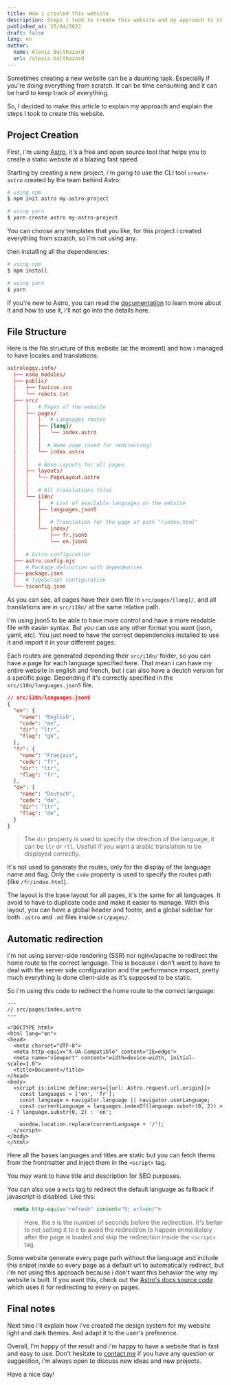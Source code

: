 ```yaml
---
title: How i created this website
description: Steps i took to create this website and my approach to it
published_at: 25/04/2022
draft: false
lang: en
author:
  name: Alexis Balthazard
  url: /alexis-balthazard
---
```


Sometimes creating a new website can be a daunting task. Especially if you're doing everything from scratch. It can be time consuming and it can be hard to keep track of everything.

So, I decided to make this article to explain my approach and explain the steps I took to create this website.

## Project Creation

First, i'm using [Astro](//astro.build/), it's a free and open source tool that helps you to create a static website at a blazing fast speed.

Starting by creating a new project, i'm going to use the CLI tool `create-astro` created by the team behind Astro:

```bash
# using npm
$ npm init astro my-astro-project

# using yarn
$ yarn create astro my-astro-project
```

You can choose any templates that you like, for this project i created everything from scratch, so i'm not using any.

then installing all the dependencies:

```bash
# using npm
$ npm install

# using yarn
$ yarn
```

If you're new to Astro, you can read the [documentation](//astro.build/docs/getting-started) to learn more about it and how to use it, i'll not go into the details here.

## File Structure

Here is the file structure of this website (at the moment) and how i managed to have locales and translations:

```toml
astrologgy.info/
  ├── node_modules/
  ├── public/
  │   ├── favicon.ico
  │   └── robots.txt
  ├── src/
  │   │   # Pages of the website
  │   ├── pages/
  │   │   │   # Languages routes
  │   │   ├── [lang]/
  │   │   │   └── index.astro
  │   │   │
  │   │   │  # Home page (used for redirecting)
  │   │   └── index.astro
  │   │
  │   │   # Base Layouts for all pages
  │   ├── layouts/
  │   │   └── PageLayout.astro
  │   │
  │   │   # All translations files
  │   └── i18n/
  │       │   # List of available languages on the website
  │       ├── languages.json5
  │       │
  │       │   # Translation for the page at path "/index.html"
  │       └── index/
  │           ├── fr.json5
  │           └── en.json5
  │
  │   # Astro configuration
  ├── astro.config.mjs
  │   # Package definition with dependencies
  ├── package.json
  │   # TypeScript configuration
  └── tsconfig.json
```

As you can see, all pages have their own file in `src/pages/[lang]/`, and all translations are in `src/i18n/` at the same relative path.

I'm using json5 to be able to have more control and have a more readable file with easier syntax. But you can use any other format you want (json, yaml, etc). You just need to have the correct dependencies installed to use it and import it in your different pages.

Each routes are generated depending their `src/i18n/` folder, so you can have a page for each language specified here. That mean i can have my entire website in english and french, but i can also have a deutch version for a specific page. Depending if it's correctly specified in the `src/i18n/languages.json5` file.

```json
// src/i18n/languages.json5
{
  "en": {
    "name": "English",
    "code": "en",
    "dir": "ltr",
    "flag": "gb",
  },
  "fr": {
    "name": "Français",
    "code": "fr",
    "dir": "ltr",
    "flag": "fr",
  },
  "de": {
    "name": "Deutsch",
    "code": "de",
    "dir": "ltr",
    "flag": "de",
  }
}
```

> The `dir` property is used to specify the direction of the language, it can be `ltr` or `rtl`. Usefull if you want a arabic translation to be displayed correctly.

It's not used to generate the routes, only for the display of the language name and flag. Only the `code` property is used to specify the routes path (like `/fr/index.html`).

The layout is the base layout for all pages, it's the same for all languages. It avoid to have to duplicate code and make it easier to manage. With this layout, you can have a global header and footer, and a global sidebar for both `.astro` and `.md` files inside `src/pages/`.

## Automatic redirection

I'm not using server-side rendering (SSR) nor nginx/apache to redirect the home route to the correct language. This is because i don't want to have to deal with the server side configuration and the performance impact, pretty much everything is done client-side as it's supposed to be static.

So i'm using this code to redirect the home route to the correct language:

```astro
---
// src/pages/index.astro
---

<!DOCTYPE html>
<html lang="en">
<head>
  <meta charset="UTF-8">
  <meta http-equiv="X-UA-Compatible" content="IE=edge">
  <meta name="viewport" content="width=device-width, initial-scale=1.0">
  <title>Document</title>
</head>
<body>
  <script is:inline define:vars={{url: Astro.request.url.origin}}>
    const languages = ['en', 'fr'];
    const language = navigator.language || navigator.userLanguage;
    const currentLanguage = languages.indexOf(language.substr(0, 2)) > -1 ? language.substr(0, 2) : 'en';

    window.location.replace(currentLanguage + '/');
  </script>
</body>
</html>
```

Here all the bases languages and titles are static but you can fetch thems from the frontmatter and inject them in the `<script>` tag.

You may want to have title and description for SEO purposes.

You can also use a `meta` tag to redirect the default language as fallback if javascript is disabled. Like this:

```html
  <meta http-equiv="refresh" content="5; url=en/">
```

> Here, the `5` is the number of seconds before the redirection. It's better to not setting it to `0` to avoid the redirection to happen immediately after the page is loaded and skip the redirection inside the `<script>` tag.

Some website generate every page path without the language and include this snipet inside so every page as a default url to automatically redirect, but i'm not using this approach because i don't want this behavior the way my website is built. If you want this, check out the [Astro's docs source code](https://github.com/withastro/docs/blob/main/src/pages/%5B...slug%5D.astro) which uses it for redirecting to every `en` pages.

## Final notes

Next time i'll explain how i've created the design system for my website light and dark themes. And adapt it to the user's preference.

Overall, I'm happy of the result and i'm happy to have a website that is fast and easy to use. Don't hesitate to [contact me](/en/contact) if you have any question or suggestion, i'm always open to discuss new ideas and new projects.

Have a nice day!

